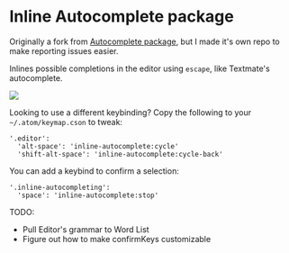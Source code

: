 # Inline Autocomplete package
Originally a fork from [Autocomplete package](https://github.com/atom/autocomplete), but I made it's own repo to make reporting issues easier.

Inlines possible completions in the editor using `escape`, like Textmate's autocomplete.

![](http://imageshack.com/a/img203/3507/pmm.gif)

Looking to use a different keybinding? Copy the following to your
`~/.atom/keymap.cson` to tweak:
```
'.editor':
  'alt-space': 'inline-autocomplete:cycle'
  'shift-alt-space': 'inline-autocomplete:cycle-back'
```

You can add a keybind to confirm a selection:
```
'.inline-autocompleting':
  'space': 'inline-autocomplete:stop'
```

TODO:
 * Pull Editor's grammar to Word List
 * Figure out how to make confirmKeys customizable
 
